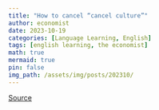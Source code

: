 ```yaml
---
title: "How to cancel “cancel culture”"
author: economist
date: 2023-10-19
categories: [Language Learning, English]
tags: [english learning, the economist]
math: true
mermaid: true
pin: false
img_path: /assets/img/posts/202310/
---
```




[Source](https://www.economist.com/graphic-detail/2023/10/06/dont-blame-quiet-quitting-on-gen-z)



